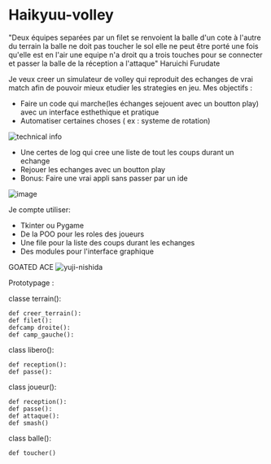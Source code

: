 # Haikyuu-volley

"Deux équipes separées par un filet se renvoient la balle d'un cote à l'autre du terrain la balle ne doit pas toucher le sol elle ne peut être porté une fois qu'elle est en l'air une equipe n'a droit qu a trois touches pour se connecter et passer la balle de la réception a l'attaque" Haruichi Furudate

Je veux creer un simulateur de volley qui reproduit des echanges de vrai match afin de pouvoir mieux etudier les strategies en jeu.
Mes objectifs :
- Faire un code qui marche(les échanges sejouent avec un boutton play) avec un interface esthethique et pratique
- Automatiser certaines choses ( ex : systeme de rotation)

![technical info](https://user-images.githubusercontent.com/90553363/161491710-b9715f9f-f026-456c-9fb0-237d7f091415.gif)

- Une certes de log qui cree une liste de tout les coups durant un echange 
- Rejouer les echanges avec un boutton play
- Bonus: Faire une vrai appli sans passer par un ide

![image](https://user-images.githubusercontent.com/90553363/161490865-7f449dd0-4710-4031-af1f-b97a8d57455f.png)

Je compte utiliser:
- Tkinter ou Pygame
- De la POO pour les roles des joueurs 
- Une file pour la liste des coups durant les echanges
- Des modules pour l'interface graphique 

GOATED ACE
![yuji-nishida](https://user-images.githubusercontent.com/90553363/161496662-5d67a0a9-e7c1-4682-a2ea-d844d848c692.gif)

Prototypage :

classe terrain(): 
    
    def creer_terrain():
    def filet():
    defcamp droite():
    def camp_gauche():

class libero():
    
    def reception():
    def passe():
        
class joueur():
    
    def reception():
    def passe():
    def attaque():
    def smash()
    
class balle():
    
    def toucher()
